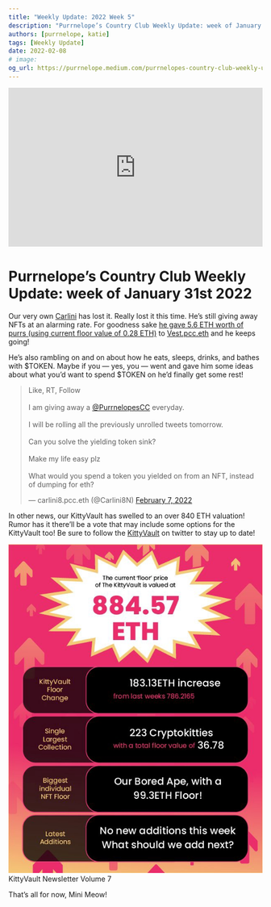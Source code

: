 ```yaml
---
title: "Weekly Update: 2022 Week 5"
description: "Purrnelope’s Country Club Weekly Update: week of January 31st 2022"
authors: [purrnelope, katie]
tags: [Weekly Update]
date: 2022-02-08
# image:
og_url: https://purrnelope.medium.com/purrnelopes-country-club-weekly-update-week-of-january-31st-2022-4dcdda7fd2b
---
```


<iframe width="100%" height="315" src="https://www.youtube.com/embed/BoMaDh08Z3E" title="YouTube video player" frameborder="0" allow="accelerometer; autoplay; clipboard-write; encrypted-media; gyroscope; picture-in-picture" allowFullScreen></iframe>

<!--truncate-->

# Purrnelope’s Country Club Weekly Update: week of January 31st 2022

Our very own [Carlini](https://twitter.com/Carlini8N?s=20) has lost it. Really lost it this time. He’s still giving away NFTs at an alarming rate. For goodness sake [he gave 5.6 ETH worth of purrs (using current floor value of 0.28 ETH)](https://twitter.com/Carlini8N/status/1489744713527840770) to [Vest.pcc.eth](https://twitter.com/avestaa) and he keeps going!

He’s also rambling on and on about how he eats, sleeps, drinks, and bathes with $TOKEN. Maybe if you — yes, you — went and gave him some ideas about what you’d want to spend $TOKEN on he’d finally get some rest!

<blockquote class="twitter-tweet">
  <p lang="en" dir="ltr">
    Like, RT, Follow<br /><br />I am giving away a
    <a href="https://twitter.com/PurrnelopesCC?ref_src=twsrc%5Etfw"
      >@PurrnelopesCC</a
    >
    everyday. <br /><br />I will be rolling all the previously unrolled tweets
    tomorrow. <br /><br />Can you solve the yielding token sink?<br /><br />Make
    my life easy plz<br /><br />What would you spend a token you yielded on from
    an NFT, instead of dumping for eth?
  </p>
  &mdash; carlini8.pcc.eth (@Carlini8N)
  <a
    href="https://twitter.com/Carlini8N/status/1490483693131026437?ref_src=twsrc%5Etfw"
    >February 7, 2022</a
  >
</blockquote>

In other news, our KittyVault has swelled to an over 840 ETH valuation! Rumor has it there’ll be a vote that may include some options for the KittyVault too! Be sure to follow the [KittyVault](https://twitter.com/KittyVault?s=20) on twitter to stay up to date!

![](./assets/1_BeR-mWVNpXZMN7krkcIunA.jpg)KittyVault Newsletter Volume 7

That’s all for now, Mini Meow!
